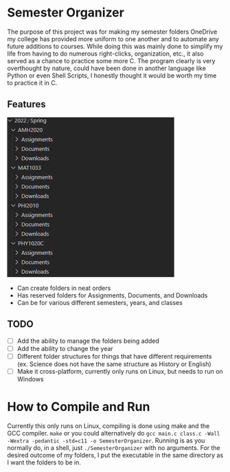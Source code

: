 # Semester Organizer
The purpose of this project was for making my semester folders OneDrive my college has provided more uniform to one another and to automate any future additions to courses. While doing this was mainly done to simplify my life from having to do numerous right-clicks, organization, etc., it also served as a chance to practice some more C. The program clearly is very overthought by nature, could have been done in another language like Python or even Shell Scripts, I honestly thought it would be worth my time to practice it in C.

## Features
![folder_example](https://github.com/EllisBarnes00/Semester-Organizer/blob/main/img/Screenshot%202022-01-21%20204724.png)
- Can create folders in neat orders
- Has reserved folders for Assignments, Documents, and Downloads
- Can be for various different semesters, years, and classes

## TODO
- [ ] Add the ability to manage the folders being added
- [ ] Add the ability to change the year
- [ ] Different folder structures for things that have different requirements (ex. Science does not have the same structure as History or English)
- [ ] Make it cross-platform, currently only runs on Linux, but needs to run on Windows

# How to Compile and Run
Currently this only runs on Linux, compiling is done using make and the GCC compiler. ```make``` or you could alternatively do ```gcc main.c class.c -Wall -Wextra -pedantic -std=c11 -o SemesterOrganizer```. Running is as you normally do, in a shell, just ```./SemesterOrganizer``` with no arguments. For the desired outcome of my folders, I put the executable in the same directory as I want the folders to be in. 
